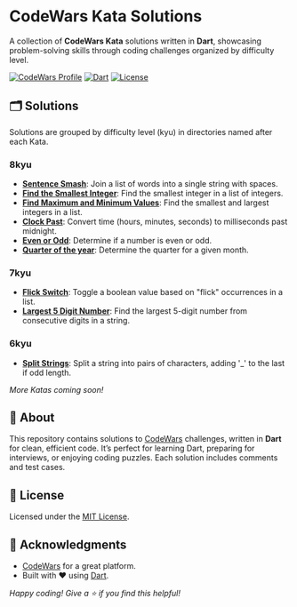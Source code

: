 # CodeWars Kata Solutions

A collection of **CodeWars Kata** solutions written in **Dart**, showcasing problem-solving skills through coding challenges organized by difficulty level.

[![CodeWars Profile](https://img.shields.io/badge/CodeWars-mahmoodhamdi-red?style=flat-square&logo=codewars)](https://www.codewars.com/users/mahmoodhamdi)
[![Dart](https://img.shields.io/badge/Language-Dart-blue?style=flat-square&logo=dart)](https://dart.dev/)
[![License](https://img.shields.io/badge/License-MIT-green?style=flat-square)](LICENSE)

## 🗂️ Solutions

Solutions are grouped by difficulty level (kyu) in directories named after each Kata.

### 8kyu

- **[Sentence Smash](lib/8kyu/sentence_smash.dart)**: Join a list of words into a single string with spaces.
- **[Find the Smallest Integer](lib/8kyu/find_the_smallest_integer_in_the_array.dart)**: Find the smallest integer in a list of integers.
- **[Find Maximum and Minimum Values](lib/8kyu/find_maximum_and_minimum_values_of_a_list.dart)**: Find the smallest and largest integers in a list.
- **[Clock Past](lib/8kyu/clock_past.dart)**: Convert time (hours, minutes, seconds) to milliseconds past midnight.
- **[Even or Odd](lib/8kyu/even_or_odd.dart)**: Determine if a number is even or odd.
- **[Quarter of the year](lib/8kyu/quarter_of_the_year.dart)**: Determine the quarter for a given month.

### 7kyu

- **[Flick Switch](lib/7kyu/flick_switch.dart)**: Toggle a boolean value based on "flick" occurrences in a list.
- **[Largest 5 Digit Number](lib/7kyu/largest_five_digit_number.dart)**: Find the largest 5-digit number from consecutive digits in a string.

### 6kyu

- **[Split Strings](lib/6kyu/split_strings.dart)**: Split a string into pairs of characters, adding '_' to the last if odd length.

*More Katas coming soon!*

## 📖 About

This repository contains solutions to [CodeWars](https://www.codewars.com/) challenges, written in **Dart** for clean, efficient code. It’s perfect for learning Dart, preparing for interviews, or enjoying coding puzzles. Each solution includes comments and test cases.

## 📜 License

Licensed under the [MIT License](LICENSE).

## 🙌 Acknowledgments

- [CodeWars](https://www.codewars.com/) for a great platform.
- Built with ❤️ using [Dart](https://dart.dev/).

*Happy coding! Give a ⭐ if you find this helpful!*
